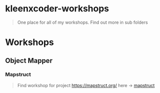 # kleenxcoder-workshops
>One place for all of my workshops. Find out more in sub folders

# Workshops

## Object Mapper

### Mapstruct
>Find workshop for project https://mapstruct.org/ here -> [mapstruct](https://github.com/kleenxcoder/kleenxcoder-workshops/tree/master/object-mapper/mapstruct)
